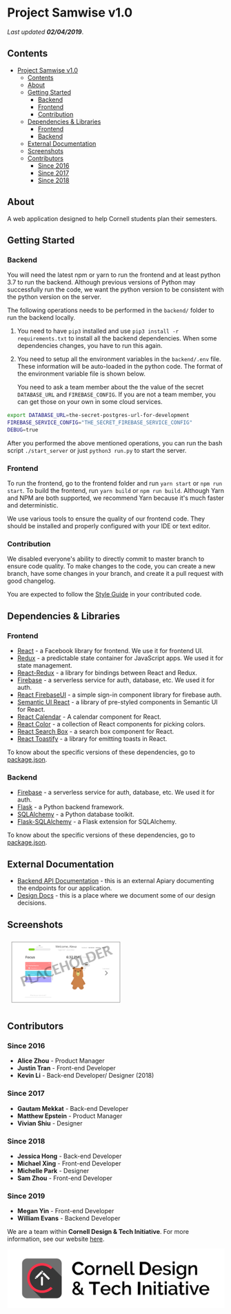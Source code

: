 # Project Samwise v1.0

_Last updated **02/04/2019**_.

## Contents

- [Project Samwise v1.0](#project-samwise-v10)
  - [Contents](#contents)
  - [About](#about)
  - [Getting Started](#getting-started)
    - [Backend](#backend)
    - [Frontend](#frontend)
    - [Contribution](#contribution)
  - [Dependencies & Libraries](#dependencies--libraries)
    - [Frontend](#frontend-1)
    - [Backend](#backend-1)
  - [External Documentation](#external-documentation)
  - [Screenshots](#screenshots)
  - [Contributors](#contributors)
    - [Since 2016](#since-2016)
    - [Since 2017](#since-2017)
    - [Since 2018](#since-2018)

## About

A web application designed to help Cornell students plan their semesters.

## Getting Started

### Backend

You will need the latest npm or yarn to run the frontend and at least python 3.7 to run the backend.
Although previous versions of Python may successfully run the code, we want the python version to
be consistent with the python version on the server.

The following operations needs to be performed in the `backend/` folder to run the backend locally.

1. You need to have `pip3` installed and use `pip3 install -r requirements.txt` to install all the
   backend dependencies. When some dependencies changes, you have to run this again.
2. You need to setup all the environment variables in the `backend/.env` file. These information
   will be auto-loaded in the python code. The format of the environment variable file is shown
   below.

   You need to ask a team member about the the value of the secret `DATABASE_URL` and
   `FIREBASE_CONFIG`. If you are not a team member, you can get those on your own in some cloud
   services.

```bash
export DATABASE_URL=the-secret-postgres-url-for-development
FIREBASE_SERVICE_CONFIG="THE_SECRET_FIREBASE_SERVICE_CONFIG"
DEBUG=true
```

After you performed the above mentioned operations, you can run the bash script `./start_server`
or just `python3 run.py` to start the server.

### Frontend

To run the frontend, go to the frontend folder and run `yarn start` or `npm run start`. To build the
frontend, run `yarn build` or `npm run build`. Although Yarn and NPM are both supported, we
recommend Yarn because it's much faster and deterministic.

We use various tools to ensure the quality of our frontend code. They should be installed and
properly configured with your IDE or text editor.

### Contribution

We disabled everyone's ability to directly commit to master branch to ensure code quality. To make
changes to the code, you can create a new branch, have some changes in your branch, and create it
a pull request with good changelog.

You are expected to follow the [Style Guide](docs/style-guide.md) in your contributed code.

## Dependencies & Libraries

### Frontend

- [React](https://reactjs.org/) - a Facebook library for frontend. We use it for frontend UI.
- [Redux](https://redux.js.org/) - a predictable state container for JavaScript apps. We used it for state management.
- [React-Redux](https://github.com/reduxjs/react-redux) - a library for bindings between React and Redux.
- [Firebase](https://firebase.google.com) - a serverless service for auth, database, etc. We used it for auth.
- [React FirebaseUI](https://github.com/firebase/firebaseui-web-react) - a simple sign-in component library for firebase auth.
- [Semantic UI React](https://react.semantic-ui.com/) - a library of pre-styled components in Semantic UI for React.
- [React Calendar](https://www.npmjs.com/package/react-calendar) - A calendar component for React.
- [React Color](https://casesandberg.github.io/react-color/) - a collection of React components for picking colors.
- [React Search Box](https://ghoshnirmalya.github.io/react-search-box/) - a search box component for React.
- [React Toastify](https://fkhadra.github.io/react-toastify/) - a library for emitting toasts in React.

To know about the specific versions of these dependencies, go to [package.json](frontend/package.json).

### Backend

- [Firebase](https://firebase.google.com) - a serverless service for auth, database, etc. We used it for auth.
- [Flask](http://flask.pocoo.org/) - a Python backend framework.
- [SQLAlchemy](https://www.sqlalchemy.org/) - a Python database toolkit.
- [Flask-SQLAlchemy](http://flask-sqlalchemy.pocoo.org/2.3/) - a Flask extension for SQLAlchemy.

To know about the specific versions of these dependencies, go to [package.json](backend/requirements.txt).

## External Documentation

- [Backend API Documentation](https://samwise.docs.apiary.io/) - this is an external Apiary documenting the endpoints for our application.
- [Design Docs](docs/design-docs.md) - this is a place where we document some of our design decisions.

## Screenshots

<img src="./screenshots/placeholder1.png" width="250px" style="margin: 10px; border: 1px rgba(0,0,0,0.4) solid;">

## Contributors

### Since 2016

- **Alice Zhou** - Product Manager
- **Justin Tran** - Front-end Developer
- **Kevin Li** - Back-end Developer/ Designer (2018)

### Since 2017

- **Gautam Mekkat** - Back-end Developer
- **Matthew Epstein** - Product Manager
- **Vivian Shiu** - Designer

### Since 2018

- **Jessica Hong** - Back-end Developer
- **Michael Xing** - Front-end Developer
- **Michelle Park** - Designer
- **Sam Zhou** - Front-end Developer

### Since 2019
- **Megan Yin** - Front-end Developer
- **William Evans** - Backend Developer

We are a team within **Cornell Design & Tech Initiative**. For more information, see our website [here](https://cornelldti.org/).

![Cornell DTI](https://raw.githubusercontent.com/cornell-dti/design/master/Branding/Wordmark/Dark%20Text/Transparent/Wordmark-Dark%20Text-Transparent%403x.png)
